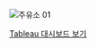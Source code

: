 ![주유소 01](https://github.com/minjae0501/Portfolio/assets/103207156/cbc5c720-77f9-4b39-afa6-6e003e4baf55)

[Tableau 대시보드 보기](https://public.tableau.com/app/profile/.15165667/viz/_16955768413440/1)
